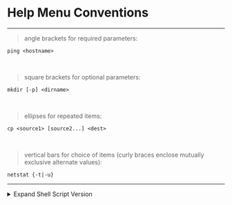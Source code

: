 # Help Menu Conventions

---

> angle brackets for required parameters:
```shell
ping <hostname>
```

<br>

> square brackets for optional parameters:
```shell
mkdir [-p] <dirname>
```

<br>

> ellipses for repeated items:
```shell
cp <source1> [source2...] <dest>
```

<br>

> vertical bars for choice of items (curly braces enclose mutually exclusive alternate values):
```shell
netstat {-t|-u}
```


---


<details>
<summary>Expand Shell Script Version</summary>

```shell
#   ===============================================================
#   |                    HELP MENU STANDARDS
#   |==============================================================
#   |------------------------------------------------------------
#   |
#   | angle brackets for required parameters:
          ping <hostname>
#   |
#   |------------------------------------------------------------
#   |
#   | square brackets for optional parameters:
          mkdir [-p] <dirname>
#   |
#   |------------------------------------------------------------
#   |
#   | ellipses for repeated items:
          cp <source1> [source2...] <dest>
#   |
#   |------------------------------------------------------------
#   |
#   | vertical bars for choice of items:
          netstat {-t|-u}
#   |
#   | (curly braces enclose mutually exclusive alternate values)
#   |
#   |------------------------------------------------------------
#   |==============================================================
#   |                    HELP MENU STANDARDS
#   ===============================================================
```

</details>
